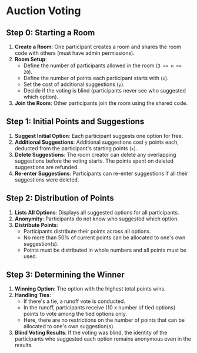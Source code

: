 # Auction Voting

## Step 0: Starting a Room
1. **Create a Room**: One participant creates a room and shares the room code with others (must have admin permissions).
2. **Room Setup**:
   - Define the number of participants allowed in the room (`3 <= n <= 20`).
   - Define the number of points each participant starts with (`x`).
   - Set the cost of additional suggestions (`y`).
   - Decide if the voting is blind (participants never see who suggested which option).
3. **Join the Room**: Other participants join the room using the shared code.

## Step 1: Initial Points and Suggestions
1. **Suggest Initial Option**: Each participant suggests one option for free.
2. **Additional Suggestions**: Additional suggestions cost `y` points each, deducted from the participant's starting points (`x`).
3. **Delete Suggestions**: The room creator can delete any overlapping suggestions before the voting starts. The points spent on deleted suggestions are refunded.
4. **Re-enter Suggestions**: Participants can re-enter suggestions if all their suggestions were deleted.

## Step 2: Distribution of Points
1. **Lists All Options**: Displays all suggested options for all participants.
2. **Anonymity**: Participants do not know who suggested which option.
3. **Distribute Points**:
   - Participants distribute their points across all options.
   - No more than 50% of current points can be allocated to one's own suggestion(s).
   - Points must be distributed in whole numbers and all points must be used.

## Step 3: Determining the Winner
1. **Winning Option**: The option with the highest total points wins.
2. **Handling Ties**:
   - If there's a tie, a runoff vote is conducted.
   - In the runoff, participants receive (10 x number of tied options) points to vote among the tied options only.
   - Here, there are no restrictions on the number of points that can be allocated to one's own suggestion(s).
3. **Blind Voting Results**: If the voting was blind, the identity of the participants who suggested each option remains anonymous even in the results.
